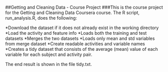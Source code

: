 ##Getting and Cleaning Data - Course Project
###This is the course project for the Getting and Cleaning Data Coursera course. The R script, run_analysis.R, does the following:

*Download the dataset if it does not already exist in the working directory
*Load the activity and feature info
*Loads both the training and test datasets
*Merges the two datasets
*Loads only mean and std variables from merge dataset
*Create readable activities and variable names
*Creates a tidy dataset that consists of the average (mean) value of each variable for each subject and activity pair.

The end result is shown in the file tidy.txt.